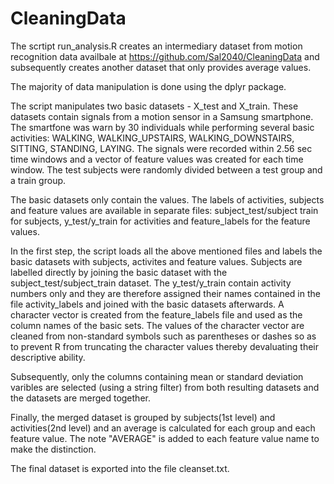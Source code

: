 # CleaningData
The scrtipt run_analysis.R creates an intermediary dataset from motion recognition data availbale at https://github.com/Sal2040/CleaningData and subsequently creates another dataset that only provides average values.

The majority of data manipulation is done using the dplyr package.

The script manipulates two basic datasets - X_test and X_train.
These datasets contain signals from a motion sensor in a Samsung smartphone. The smartfone was warn by 30 individuals while performing several basic activities: WALKING, WALKING_UPSTAIRS, WALKING_DOWNSTAIRS, SITTING, STANDING, LAYING. The signals were recorded within 2.56 sec time windows and a vector of feature values was created for each time window. The test subjects were randomly divided between a test group and a train group.

The basic datasets only contain the values. The labels of activities, subjects and feature values are available in separate files: subject_test/subject train for subjects, y_test/y_train for activities and feature_labels for the feature values.

In the first step, the script loads all the above mentioned files and labels the basic datasets with subjects, activites and feature values. Subjects are labelled directly by joining the basic dataset with the subject_test/subject_train dataset. The y_test/y_train contain activity numbers only and they are therefore assigned their names contained in the file activity_labels and joined with the basic datasets afterwards. 
A character vector is created from the feature_labels file and used as the column names of the basic sets. The values of the character vector are cleaned from non-standard symbols such as parentheses or dashes so as to prevent R from truncating the character values thereby devaluating their descriptive ability.

Subsequently, only the columns containing mean or standard deviation varibles are selected (using a string filter) from both resulting datasets and the datasets are merged together.

Finally, the merged dataset is grouped by subjects(1st level) and activities(2nd level) and an average is calculated for each group and each feature value. The note "AVERAGE" is added to each feature value name to make the distinction.

The final dataset is exported into the file cleanset.txt.
